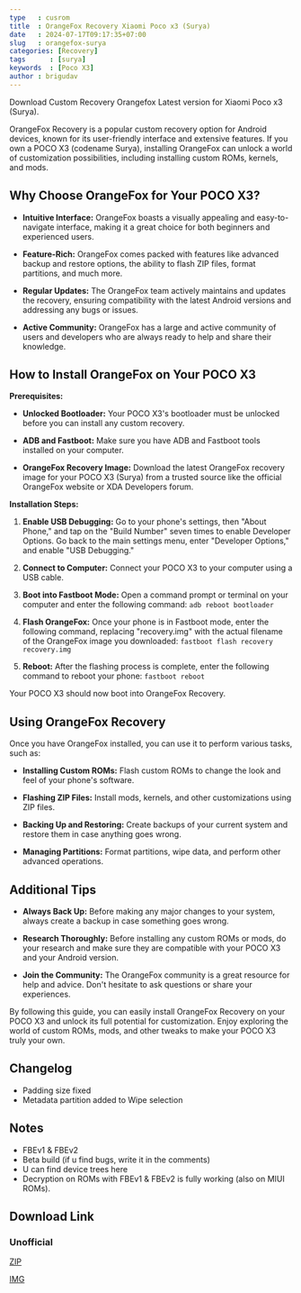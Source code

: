 ```yaml
---
type   : cusrom
title  : OrangeFox Recovery Xiaomi Poco x3 (Surya)
date   : 2024-07-17T09:17:35+07:00
slug   : orangefox-surya
categories: [Recovery]
tags      : [surya]
keywords  : [Poco X3]
author : brigudav
---
```


Download Custom Recovery Orangefox Latest version for Xiaomi Poco x3 (Surya).

OrangeFox Recovery is a popular custom recovery option for Android devices, known for its user-friendly interface and extensive features. If you own a POCO X3 (codename Surya), installing OrangeFox can unlock a world of customization possibilities, including installing custom ROMs, kernels, and mods.

## Why Choose OrangeFox for Your POCO X3?

* **Intuitive Interface:** OrangeFox boasts a visually appealing and easy-to-navigate interface, making it a great choice for both beginners and experienced users.

* **Feature-Rich:** OrangeFox comes packed with features like advanced backup and restore options, the ability to flash ZIP files, format partitions, and much more.

* **Regular Updates:** The OrangeFox team actively maintains and updates the recovery, ensuring compatibility with the latest Android versions and addressing any bugs or issues.

* **Active Community:** OrangeFox has a large and active community of users and developers who are always ready to help and share their knowledge.

## How to Install OrangeFox on Your POCO X3

**Prerequisites:**

* **Unlocked Bootloader:** Your POCO X3's bootloader must be unlocked before you can install any custom recovery.

* **ADB and Fastboot:** Make sure you have ADB and Fastboot tools installed on your computer.

* **OrangeFox Recovery Image:** Download the latest OrangeFox recovery image for your POCO X3 (Surya) from a trusted source like the official OrangeFox website or XDA Developers forum.

**Installation Steps:**

1. **Enable USB Debugging:** Go to your phone's settings, then "About Phone," and tap on the "Build Number" seven times to enable Developer Options. Go back to the main settings menu, enter "Developer Options," and enable "USB Debugging."

2. **Connect to Computer:** Connect your POCO X3 to your computer using a USB cable.

3. **Boot into Fastboot Mode:** Open a command prompt or terminal on your computer and enter the following command: `adb reboot bootloader`

4. **Flash OrangeFox:** Once your phone is in Fastboot mode, enter the following command, replacing "recovery.img" with the actual filename of the OrangeFox image you downloaded: `fastboot flash recovery recovery.img`

5. **Reboot:** After the flashing process is complete, enter the following command to reboot your phone: `fastboot reboot`

Your POCO X3 should now boot into OrangeFox Recovery.

## Using OrangeFox Recovery

Once you have OrangeFox installed, you can use it to perform various tasks, such as:

* **Installing Custom ROMs:** Flash custom ROMs to change the look and feel of your phone's software.

* **Flashing ZIP Files:** Install mods, kernels, and other customizations using ZIP files.

* **Backing Up and Restoring:** Create backups of your current system and restore them in case anything goes wrong.

* **Managing Partitions:** Format partitions, wipe data, and perform other advanced operations.

## Additional Tips

* **Always Back Up:** Before making any major changes to your system, always create a backup in case something goes wrong.

* **Research Thoroughly:** Before installing any custom ROMs or mods, do your research and make sure they are compatible with your POCO X3 and your Android version.

* **Join the Community:** The OrangeFox community is a great resource for help and advice. Don't hesitate to ask questions or share your experiences.

By following this guide, you can easily install OrangeFox Recovery on your POCO X3 and unlock its full potential for customization. Enjoy exploring the world of custom ROMs, mods, and other tweaks to make your POCO X3 truly your own.


## Changelog
- Padding size fixed
- Metadata partition added to Wipe selection

## Notes
- FBEv1 & FBEv2
- Beta build (if u find bugs, write it in the comments)
- U can find device trees here
- Decryption on ROMs with FBEv1 & FBEv2 is fully working (also on MIUI ROMs).

## Download Link
### Unofficial
[ZIP](https://github.com/brigudav/android_device_xiaomi_surya_twrp/releases/latest)

[IMG](https://github.com/brigudav/android_device_xiaomi_surya_twrp/releases/latest)
